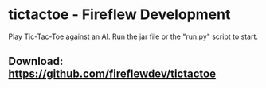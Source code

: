 # tictactoe - Fireflew Development
Play Tic-Tac-Toe against an AI.
Run the jar file or the "run.py" script to start.

## Download: https://github.com/fireflewdev/tictactoe
